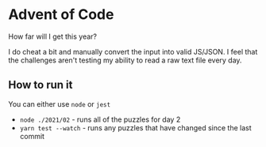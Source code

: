 # Advent of Code

How far will I get this year?

I do cheat a bit and manually convert the input into valid JS/JSON. I feel that
the challenges aren't testing my ability to read a raw text file every day.

## How to run it

You can either use `node` or `jest`

- `node ./2021/02` - runs all of the puzzles for day 2
- `yarn test --watch` - runs any puzzles that have changed since the last commit
